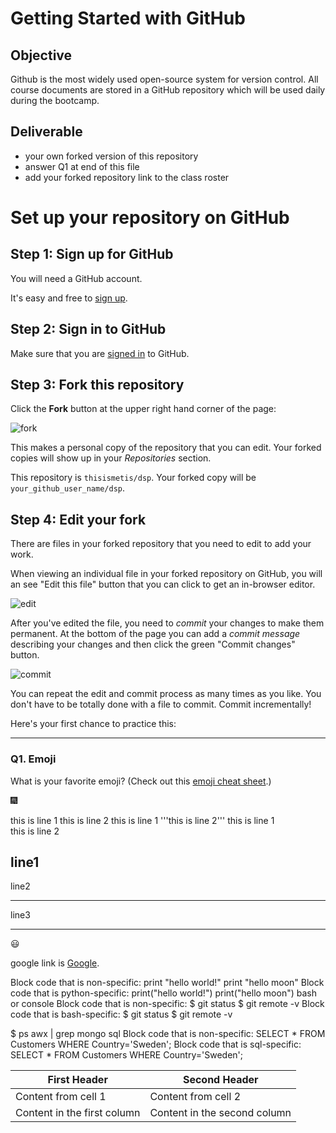 # Getting Started with GitHub

## Objective
Github is the most widely used open-source system for version control.  All course documents are stored in a GitHub repository which will be used daily during the bootcamp.  

## Deliverable
- your own forked version of this repository
- answer Q1 at end of this file
- add your forked repository link to the class roster


# Set up your repository on GitHub


## Step 1: Sign up for GitHub

You will need a GitHub account.

It's easy and free to [sign up](https://github.com/join).


## Step 2: Sign in to GitHub

Make sure that you are [signed in](https://github.com/login) to GitHub.


## Step 3: Fork this repository

Click the **Fork** button at the upper right hand corner of the page:

![fork](https://github.com/vaughnparker/dsp/blob/master/img/forking_repo.png)

This makes a personal copy of the repository that you can edit. Your forked copies will show up in your *Repositories* section.

This repository is `thisismetis/dsp`. Your forked copy will be `your_github_user_name/dsp`.


## Step 4: Edit your fork  

There are files in your forked repository that you need to edit to add your work.

When viewing an individual file in your forked repository on GitHub, you will an see "Edit this file" button that you can click to get an in-browser editor.

![edit](https://github.com/vaughnparker/dsp/blob/master/img/edit_file.png)

After you've edited the file, you need to _commit_ your changes to make them permanent. At the bottom of the page you can add a _commit message_ describing your changes and then click the green "Commit changes" button.

![commit](https://github.com/vaughnparker/dsp/blob/master/img/commit_file.png)

You can repeat the edit and commit process as many times as you like. You don't have to be totally done with a file to commit. Commit incrementally!

Here's your first chance to practice this:

---

### Q1. Emoji

What is your favorite emoji?  (Check out this [emoji cheat sheet](http://www.emoji-cheat-sheet.com/).)

:fireworks:

this is line 1  this is line 2
this is line 1 '''this is line 2'''
this is line 1 <br> this is line 2

line1
-------
line2
*******
line3
_______

:smiley:

google link is [Google](http://www.google.com/).

Block code that is non-specific:
print "hello world!"
print "hello moon"
Block code that is python-specific:
print("hello world!")
print("hello moon")
bash or console
Block code that is non-specific:
$ git status
$ git remote -v
Block code that is bash-specific:
$ git status
$ git remote -v

$ ps awx | grep mongo
sql
Block code that is non-specific:
SELECT * FROM Customers WHERE Country='Sweden';
Block code that is sql-specific:
SELECT * FROM Customers WHERE Country='Sweden';

First Header | Second Header
------------ | -------------
Content from cell 1 | Content from cell 2
Content in the first column | Content in the second column
